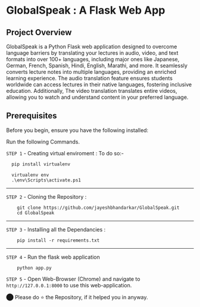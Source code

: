 # GlobalSpeak : A Flask Web App

## Project Overview
GlobalSpeak is a Python Flask web application designed to overcome language barriers by translating your lectures in audio, video, and text formats into over 100+ languages, including major ones like Japanese, German, French, Spanish, Hindi, English, Marathi, and more. It seamlessly converts lecture notes into multiple languages, providing an enriched learning experience. The audio translation feature ensures students worldwide can access lectures in their native languages, fostering inclusive education. Additionally, The video translation translates entire videos, allowing you to watch and understand content in your preferred language.

## Prerequisites
Before you begin, ensure you have the following installed:

Run the following Commands.

`STEP 1` - Creating virtual enviroment :
To do so:-
```bash
  pip install virtualenv
```
```
  virtualenv env
  .\env\Scripts\activate.ps1
```
----
`STEP 2` - Cloning the Repository :
```
    git clone https://github.com/jayeshbhandarkar/GlobalSpeak.git
    cd GlobalSpeak
```
----
`STEP 3` - Installing all the Dependancies :

```
    pip install -r requirements.txt
```
---
`STEP 4` - Run the flask web application
```
    python app.py
```

`STEP 5` - Open Web-Browser (Chrome) and navigate to `http://127.0.0.1:8000` to use this web-application.

⬤ Please do ⭐ the Repository, if it helped you in anyway.
